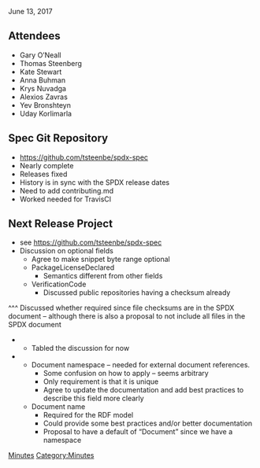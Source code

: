 June 13, 2017

## Attendees

  - Gary O’Neall
  - Thomas Steenberg
  - Kate Stewart
  - Anna Buhman
  - Krys Nuvadga
  - Alexios Zavras
  - Yev Bronshteyn
  - Uday Korlimarla

## Spec Git Repository

  - <https://github.com/tsteenbe/spdx-spec>
  - Nearly complete
  - Releases fixed
  - History is in sync with the SPDX release dates
  - Need to add contributing.md
  - Worked needed for TravisCI

## Next Release Project

  - see <https://github.com/tsteenbe/spdx-spec>
  - Discussion on optional fields
      - Agree to make snippet byte range optional
      - PackageLicenseDeclared
          - Semantics different from other fields
      - VerificationCode
          - Discussed public repositories having a checksum already

^^^ Discussed whether required since file checksums are in the SPDX
document – although there is also a proposal to not include all files in
the SPDX document

  -   - Tabled the discussion for now

  -   - Document namespace – needed for external document references.
          - Some confusion on how to apply – seems arbitrary
          - Only requirement is that it is unique
          - Agree to update the documentation and add best practices to
            describe this field more clearly
      - Document name
          - Required for the RDF model
          - Could provide some best practices and/or better
            documentation
          - Proposal to have a default of “Document” since we have a
            namespace

[Minutes](Category:Technical "wikilink")
[Category:Minutes](Category:Minutes "wikilink")
